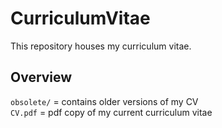 # CurriculumVitae

This repository houses my curriculum vitae. <br/>

## Overview
`obsolete/` = contains older versions of my CV <br/>
`CV.pdf` = pdf copy of my current curriculum vitae <br/>
